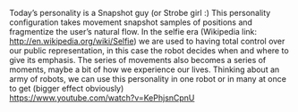 Today’s personality is a Snapshot guy (or Strobe girl :)
This personality configuration takes movement snapshot samples of positions and fragmentize the user’s natural flow. In the selfie era (Wikipedia link: http://en.wikipedia.org/wiki/Selfie) we are used to having total control over our public representation, in this case the robot decides when and where to give its emphasis. The series of movements also becomes a series of moments, maybe a bit of how we experience our lives. 
Thinking about an army of robots, we can use this personality in one robot or in many at once to get (bigger effect obviously)   
https://www.youtube.com/watch?v=KePhjsnCpnU
